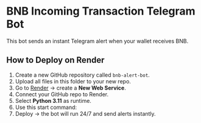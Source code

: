 # BNB Incoming Transaction Telegram Bot

This bot sends an instant Telegram alert when your wallet receives BNB.

## How to Deploy on Render
1. Create a new GitHub repository called `bnb-alert-bot`.
2. Upload all files in this folder to your new repo.
3. Go to [Render](https://render.com) → create a **New Web Service**.
4. Connect your GitHub repo to Render.
5. Select **Python 3.11** as runtime.
6. Use this start command:
7. Deploy → the bot will run 24/7 and send alerts instantly.
